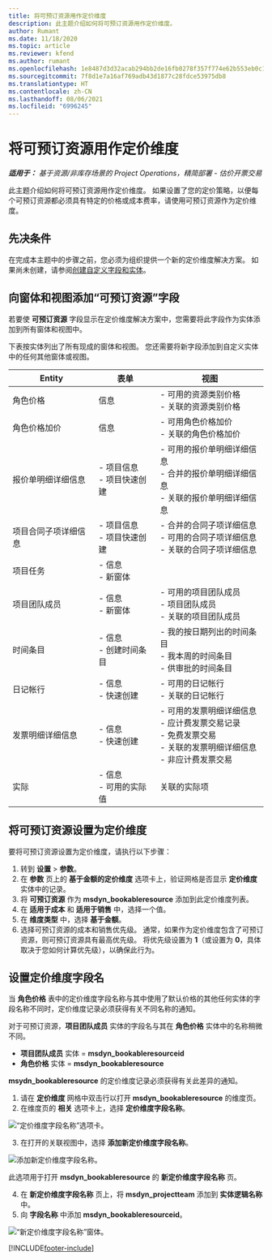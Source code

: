 ```yaml
---
title: 将可预订资源用作定价维度
description: 此主题介绍如何将可预订资源用作定价维度。
author: Rumant
ms.date: 11/18/2020
ms.topic: article
ms.reviewer: kfend
ms.author: rumant
ms.openlocfilehash: 1e8487d3d32acab294bb2de16fb0278f357f774e62b553eb0c1ebd5b6246e332
ms.sourcegitcommit: 7f8d1e7a16af769adb43d1877c28fdce53975db8
ms.translationtype: HT
ms.contentlocale: zh-CN
ms.lasthandoff: 08/06/2021
ms.locfileid: "6996245"
---
```

# <a name="use-a-bookable-resource-as-a-pricing-dimension"></a>将可预订资源用作定价维度

 _**适用于：** 基于资源/非库存场景的 Project Operations，精简部署 - 估价开票交易_ 

此主题介绍如何将可预订资源用作定价维度。 如果设置了您的定价策略，以便每个可预订资源都必须具有特定的价格或成本费率，请使用可预订资源作为定价维度。

## <a name="prerequisites"></a>先决条件
在完成本主题中的步骤之前，您必须为组织提供一个新的定价维度解决方案。 如果尚未创建，请参阅[创建自定义字段和实体](../pricing-costing/create-custom-fields-entities-pricing-dimensions.md)。

## <a name="add-the-bookable-resource-field-to-forms-and-views"></a>向窗体和视图添加“可预订资源”字段
若要使 **可预订资源** 字段显示在定价维度解决方案中，您需要将此字段作为实体添加到所有窗体和视图中。

下表按实体列出了所有现成的窗体和视图。 您还需要将新字段添加到自定义实体中的任何其他窗体或视图。

|   Entity        | 表单   |视图        |
| ------------------------------|---------------------------------|----------------------------------|
|  角色价格| 信息 | - 可用的资源类别价格<br> - 关联的资源类别价格 |
|  角色价格加价| 信息| - 可用角色价格加价<br>- 关联的角色价格加价 |
|  报价单明细详细信息| - 项目信息<br>- 项目快速创建| - 可用的报价单明细详细信息<br>- 合并的报价单明细详细信息<br>- 关联的报价单明细详细信息 |
|  项目合同子项详细信息| - 项目信息<br>- 项目快速创建| - 合并的合同子项详细信息<br>- 可用的合同子项详细信息<br>- 关联的合同子项详细信息 |
|  项目任务| - 信息<br>- 新窗体| &nbsp; |
|  项目团队成员| - 信息<br>- 新窗体| - 可用的项目团队成员<br>- 项目团队成员<br>- 关联的项目团队成员 |
|  时间条目| - 信息<br>- 创建时间条目| - 我的按日期列出的时间条目<br>- 我本周的时间条目<br>- 供审批的时间条目|
|  日记帐行| - 信息<br>- 快速创建| - 可用的日记帐行<br>- 关联的日记帐行 |
|  发票明细详细信息| - 信息<br>- 快速创建| - 可用的发票明细详细信息<br>- 应计费发票交易记录<br>- 免费发票交易<br>- 关联的发票明细详细信息 <br>- 非应计费发票交易|
|  实际| - 信息<br>- 可用的实际值| 关联的实际项 |

## <a name="set-up-a-bookable-resource-as-a-pricing-dimension"></a>将可预订资源设置为定价维度
要将可预订资源设置为定价维度，请执行以下步骤：

1. 转到 **设置** > **参数**。 
2. 在 **参数** 页上的 **基于金额的定价维度** 选项卡上，验证网格是否显示 **定价维度** 实体中的记录。 
2. 将 **可预订资源** 作为 **msdyn_bookableresource** 添加到此定价维度列表。 
3. 在 **适用于成本** 和 **适用于销售** 中，选择一个值。
4. 在 **维度类型** 中，选择 **基于金额**。 
5. 选择可预订资源的成本和销售优先级。 通常，如果作为定价维度包含了可预订资源，则可预订资源具有最高优先级。 将优先级设置为 **1**（或设置为 **0**，具体取决于您如何计算优先级），以确保此行为。

## <a name="set-up-pricing-dimension-field-names"></a>设置定价维度字段名

当 **角色价格** 表中的定价维度字段名称与其中使用了默认价格的其他任何实体的字段名称不同时，定价维度记录必须获得有关不同名称的通知。  

对于可预订资源，**项目团队成员** 实体的字段名与其在 **角色价格** 实体中的名称稍微不同。 

 - **项目团队成员** 实体 = **msdyn_bookableresourceid**
 - **角色价格** 实体 = **msdyn_bookableresource**

**msydn_bookableresource** 的定价维度记录必须获得有关此差异的通知。

1. 请在 **定价维度** 网格中双击行以打开 **msdyn_bookableresource** 的维度页。
2. 在维度页的 **相关** 选项卡上，选择 **定价维度字段名称**。

  ![“定价维度字段名称”选项卡。](media/PD-fieldname.png)

3. 在打开的关联视图中，选择 **添加新定价维度字段名称**。

  ![添加新定价维度字段名称。](media/Add-NewPD-fieldname.png)

  此选项用于打开 **msdyn_bookableresource** 的 **新定价维度字段名称** 页。 

4. 在 **新定价维度字段名称** 页上，将 **msdyn_projectteam** 添加到 **实体逻辑名称** 中。
5. 向 **字段名称** 中添加 **msdyn_bookableresourceid**。

 ![“新定价维度字段名称”窗体。](media/PD-fieldname-Added.png)


[!INCLUDE[footer-include](../includes/footer-banner.md)]